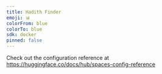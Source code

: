 ```yaml
---
title: Hadith Finder
emoji: 📊
colorFrom: blue
colorTo: blue
sdk: docker
pinned: false
---
```


Check out the configuration reference at https://huggingface.co/docs/hub/spaces-config-reference

